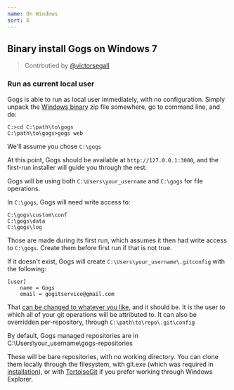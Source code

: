```yaml
---
name: On Windows
sort: 6
---
```


## Binary install Gogs on Windows 7

> Contrbutied by [@victorsegall](https://github.com/victorsegall)

### Run as current local user

Gogs is able to run as local user immediately, with no configuration. Simply unpack the [Windows binary](http://gogs.io/docs/installation/install_from_binary.html) zip file somewhere, go to command line, and do:

```
C:>cd C:\path\to\gogs
C:\path\to\gogs>gogs web
```

We'll assume you chose `C:\gogs`

At this point, Gogs should be available at `http://127.0.0.1:3000`, and the first-run installer will guide you through the rest. 

Gogs will be using both `C:\Users\your_username` and `C:\gogs` for file operations.

In `C:\gogs`, Gogs will need write access to:

```
C:\gogs\custom\conf
C:\gogs\data
C:\gogs\log
```

Those are made during its first run, which assumes it then had write access to `C:\gogs`. Create them before first run if that is not true.

If it doesn't exist, Gogs will create `C:\Users\your_username\.gitconfig` with the following:

```
[user]
	name = Gogs
	email = gogitservice@gmail.com
```

That [can be changed to whatever you like](http://git-scm.com/book/en/v2/Getting-Started-First-Time-Git-Setup), and it should be. It is the user to which all of your git operations will be attributed to. It can also be overridden per-repository, through `C:\path\to\repo\.git\config`

By default, Gogs managed repositories are in C:\Users\your_username\gogs-repositories

These will be bare repositories, with no working directory. You can clone them locally through the filesystem, with git.exe (which was required in [installation](http://gogs.io/docs/installation/)), or with [TortoiseGit](https://code.google.com/p/tortoisegit/) if you prefer working through Windows Explorer.


